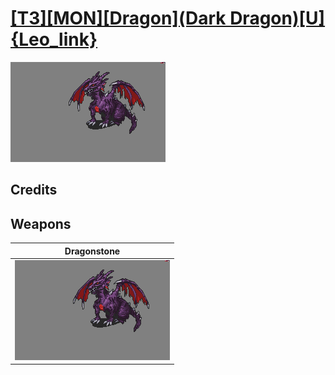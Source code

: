 # [\[T3\]\[MON\]\[Dragon\]\(Dark Dragon\)\[U\]{Leo_link}](./)

<img src="./8.%20Dragonstone/Dragonstone_000.png" alt="[T3][MON][Dragon](Dark Dragon)[U]{Leo_link} standing" />

## Credits



## Weapons


|Dragonstone |
|  :---: |
| <img alt="Dragonstone animation" src="./8.%20Dragonstone/Dragonstone.gif" /> |
